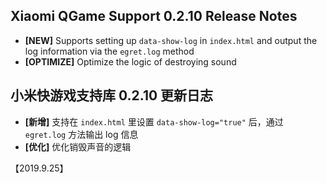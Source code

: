 
## Xiaomi QGame Support 0.2.10 Release Notes
- **[NEW]** Supports setting up `data-show-log` in `index.html` and output the log information via the `egret.log` method
- **[OPTIMIZE]**  Optimize the logic of destroying sound

## 小米快游戏支持库 0.2.10 更新日志
- **[新增]** 支持在 `index.html` 里设置 `data-show-log="true"` 后，通过 `egret.log` 方法输出 log 信息
- **[优化]** 优化销毁声音的逻辑

【2019.9.25】